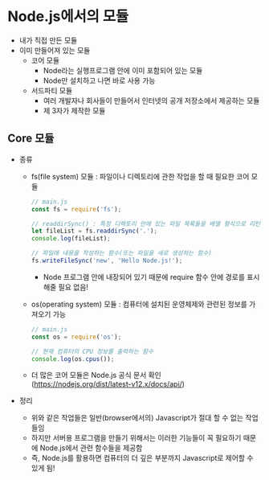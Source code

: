 # Node.js에서의 모듈

- 내가 직접 만든 모듈
- 이미 만들어져 있는 모듈
  - 코어 모듈
    - Node라는 실행프로그램 안에 이미 포함되어 있는 모듈
    - Node만 설치하고 나면 바로 사용 가능
  - 서드파티 모듈
    - 여러 개발자나 회사들이 만들어서 인터넷의 공개 저장소에서 제공하는 모듈
    - 제 3자가 제작한 모듈

## Core 모듈

- 종류
  - fs(file system) 모듈 : 파일이나 디렉토리에 관한 작업을 할 때 필요한 코어 모듈
    ```js
    // main.js
    const fs = require('fs');

    // readdirSync() : 특정 디렉토리 안에 있는 파일 목록들을 배열 형식으로 리턴하는 함수
    let fileList = fs.readdirSync('.');
    console.log(fileList);

    // 파일에 내용을 작성하는 함수(또는 파일을 새로 생성하는 함수)
    fs.writeFileSync('new', 'Hello Node.js!');
    ```
    - Node 프로그램 안에 내장되어 있기 때문에 require 함수 안에 경로를 표시해줄 필요 없음!

  - os(operating system) 모듈 : 컴퓨터에 설치된 운영체제와 관련된 정보를 가져오기 가능
    ```js
    // main.js
    const os = require('os');

    // 현재 컴퓨터의 CPU 정보를 출력하는 함수
    console.log(os.cpus());
    ```

  - 더 많은 코어 모듈은 Node.js 공식 문서 확인 (https://nodejs.org/dist/latest-v12.x/docs/api/)

- 정리
  - 위와 같은 작업들은 일반(browser에서의) Javascript가 절대 할 수 없는 작업들임
  - 하지만 서버용 프로그램을 만들기 위해서는 이러한 기능들이 꼭 필요하기 때문에 Node.js에서 관련 함수들을 제공함
  - 즉, Node.js를 활용하면 컴퓨터의 더 깊은 부분까지 Javascript로 제어할 수 있게 됨!